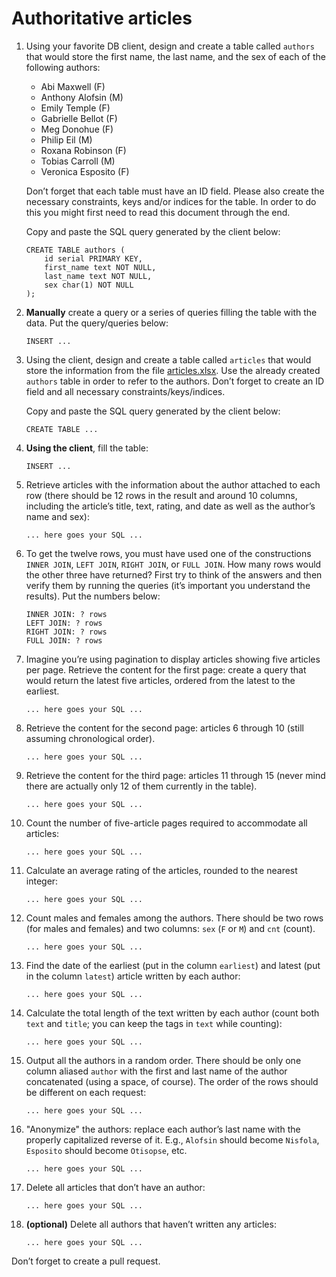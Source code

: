 # Authoritative articles

1. Using your favorite DB client, design and create a table called `authors` that would store the first name, the last name, and the sex of each of the following authors:
    
      - Abi Maxwell (F)
      - Anthony Alofsin (M)
      - Emily Temple (F)
      - Gabrielle Bellot (F)
      - Meg Donohue (F)
      - Philip Eil (M)
      - Roxana Robinson (F)
      - Tobias Carroll (M)
      - Veronica Esposito (F)
     
    Don’t forget that each table must have an ID field. Please also create the necessary constraints, keys and/or indices for the table. In order to do this you might first need to read this document through the end.
     
    Copy and paste the SQL query generated by the client below:
    
    ```postgresql
    CREATE TABLE authors (
        id serial PRIMARY KEY,
        first_name text NOT NULL,
        last_name text NOT NULL,
        sex char(1) NOT NULL
    );
    ```

2. **Manually** create a query or a series of queries filling the table with the data. Put the query/queries below:

    ```postgresql
    INSERT ...
    ```

3. Using the client, design and create a table called `articles` that would store the information from the file [articles.xlsx](articles.xlsx). Use the already created `authors` table in order to refer to the authors. Don’t forget to create an ID field and all necessary constraints/keys/indices.

    Copy and paste the SQL query generated by the client below:

    ```postgresql
    CREATE TABLE ...
    ```

4. **Using the client**, fill the table:

    ```postgresql
    INSERT ...
    ```

5. Retrieve articles with the information about the author attached to each row (there should be 12 rows in the result and around 10 columns, including the article’s title, text, rating, and date as well as the author’s name and sex):

    ```postgresql
    ... here goes your SQL ...
    ```

6. To get the twelve rows, you must have used one of the constructions `INNER JOIN`, `LEFT JOIN`, `RIGHT JOIN`, or `FULL JOIN`. How many rows would the other three have returned? First try to think of the answers and then verify them by running the queries (it’s important you understand the results). Put the numbers below:

    ```
    INNER JOIN: ? rows
    LEFT JOIN: ? rows
    RIGHT JOIN: ? rows
    FULL JOIN: ? rows
    ```

7. Imagine you’re using pagination to display articles showing five articles per page. Retrieve the content for the first page: create a query that would return the latest five articles, ordered from the latest to the earliest.

    ```postgresql
    ... here goes your SQL ...
    ```

8. Retrieve the content for the second page: articles 6 through 10 (still assuming chronological order).

    ```postgresql
    ... here goes your SQL ...
    ```
    
9. Retrieve the content for the third page: articles 11 through 15 (never mind there are actually only 12 of them currently in the table).

    ```postgresql
    ... here goes your SQL ...
    ```
    
10. Count the number of five-article pages required to accommodate all articles:

    ```postgresql
    ... here goes your SQL ...
    ```
    
11. Calculate an average rating of the articles, rounded to the nearest integer:

    ```postgresql
    ... here goes your SQL ...
    ```

12. Count males and females among the authors. There should be two rows (for males and females) and two columns: `sex` (`F` or `M`) and `cnt` (count).

    ```postgresql
    ... here goes your SQL ...
    ```

13. Find the date of the earliest (put in the column `earliest`) and latest (put in the column `latest`) article written by each author:

    ```postgresql
    ... here goes your SQL ...
    ```
    
14. Calculate the total length of the text written by each author (count both `text` and `title`; you can keep the tags in `text` while counting):

    ```postgresql
    ... here goes your SQL ...
    ```
    
15. Output all the authors in a random order. There should be only one column aliased `author` with the first and last name of the author concatenated (using a space, of course). The order of the rows should be different on each request:

    ```postgresql
    ... here goes your SQL ...
    ```

16. "Anonymize" the authors: replace each author’s last name with the properly capitalized reverse of it. E.g., `Alofsin` should become `Nisfola`, `Esposito` should become `Otisopse`, etc.

    ```postgresql
    ... here goes your SQL ...
    ```
    
17. Delete all articles that don’t have an author:

    ```postgresql
    ... here goes your SQL ...
    ```

18. **(optional)** Delete all authors that haven’t written any articles:

    ```postgresql
    ... here goes your SQL ...
    ```

Don’t forget to create a pull request.
